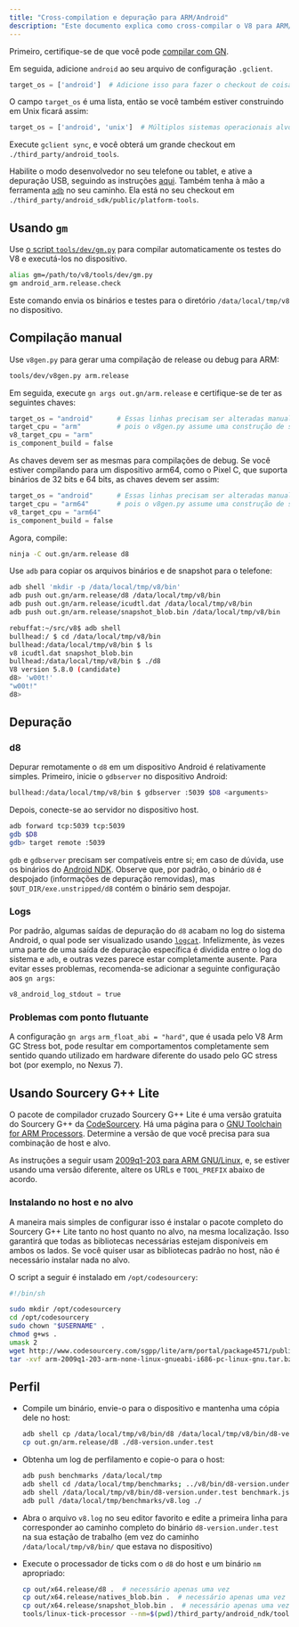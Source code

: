 ```yaml
---
title: "Cross-compilation e depuração para ARM/Android"
description: "Este documento explica como cross-compilar o V8 para ARM/Android e como depurá-lo."
---
```

Primeiro, certifique-se de que você pode [compilar com GN](/docs/build-gn).

Em seguida, adicione `android` ao seu arquivo de configuração `.gclient`.

```python
target_os = ['android']  # Adicione isso para fazer o checkout de coisas do Android.
```

O campo `target_os` é uma lista, então se você também estiver construindo em Unix ficará assim:

```python
target_os = ['android', 'unix']  # Múltiplos sistemas operacionais alvo.
```

Execute `gclient sync`, e você obterá um grande checkout em `./third_party/android_tools`.

Habilite o modo desenvolvedor no seu telefone ou tablet, e ative a depuração USB, seguindo as instruções [aqui](https://developer.android.com/studio/run/device.html). Também tenha à mão a ferramenta [`adb`](https://developer.android.com/studio/command-line/adb.html) no seu caminho. Ela está no seu checkout em `./third_party/android_sdk/public/platform-tools`.

## Usando `gm`

Use [o script `tools/dev/gm.py`](/docs/build-gn#gm) para compilar automaticamente os testes do V8 e executá-los no dispositivo.

```bash
alias gm=/path/to/v8/tools/dev/gm.py
gm android_arm.release.check
```

Este comando envia os binários e testes para o diretório `/data/local/tmp/v8` no dispositivo.

## Compilação manual

Use `v8gen.py` para gerar uma compilação de release ou debug para ARM:

```bash
tools/dev/v8gen.py arm.release
```

Em seguida, execute `gn args out.gn/arm.release` e certifique-se de ter as seguintes chaves:

```python
target_os = "android"      # Essas linhas precisam ser alteradas manualmente
target_cpu = "arm"         # pois o v8gen.py assume uma construção de simulador.
v8_target_cpu = "arm"
is_component_build = false
```

As chaves devem ser as mesmas para compilações de debug. Se você estiver compilando para um dispositivo arm64, como o Pixel C, que suporta binários de 32 bits e 64 bits, as chaves devem ser assim:

```python
target_os = "android"      # Essas linhas precisam ser alteradas manualmente
target_cpu = "arm64"       # pois o v8gen.py assume uma construção de simulador.
v8_target_cpu = "arm64"
is_component_build = false
```

Agora, compile:

```bash
ninja -C out.gn/arm.release d8
```

Use `adb` para copiar os arquivos binários e de snapshot para o telefone:

```bash
adb shell 'mkdir -p /data/local/tmp/v8/bin'
adb push out.gn/arm.release/d8 /data/local/tmp/v8/bin
adb push out.gn/arm.release/icudtl.dat /data/local/tmp/v8/bin
adb push out.gn/arm.release/snapshot_blob.bin /data/local/tmp/v8/bin
```

```bash
rebuffat:~/src/v8$ adb shell
bullhead:/ $ cd /data/local/tmp/v8/bin
bullhead:/data/local/tmp/v8/bin $ ls
v8 icudtl.dat snapshot_blob.bin
bullhead:/data/local/tmp/v8/bin $ ./d8
V8 version 5.8.0 (candidate)
d8> 'w00t!'
"w00t!"
d8>
```

## Depuração

### d8

Depurar remotamente o `d8` em um dispositivo Android é relativamente simples. Primeiro, inicie o `gdbserver` no dispositivo Android:

```bash
bullhead:/data/local/tmp/v8/bin $ gdbserver :5039 $D8 <arguments>
```

Depois, conecte-se ao servidor no dispositivo host.

```bash
adb forward tcp:5039 tcp:5039
gdb $D8
gdb> target remote :5039
```

`gdb` e `gdbserver` precisam ser compatíveis entre si; em caso de dúvida, use os binários do [Android NDK](https://developer.android.com/ndk). Observe que, por padrão, o binário `d8` é despojado (informações de depuração removidas), mas `$OUT_DIR/exe.unstripped/d8` contém o binário sem despojar.

### Logs

Por padrão, algumas saídas de depuração do `d8` acabam no log do sistema Android, o qual pode ser visualizado usando [`logcat`](https://developer.android.com/studio/command-line/logcat). Infelizmente, às vezes uma parte de uma saída de depuração específica é dividida entre o log do sistema e `adb`, e outras vezes parece estar completamente ausente. Para evitar esses problemas, recomenda-se adicionar a seguinte configuração aos `gn args`:

```python
v8_android_log_stdout = true
```

### Problemas com ponto flutuante

A configuração `gn args` `arm_float_abi = "hard"`, que é usada pelo V8 Arm GC Stress bot, pode resultar em comportamentos completamente sem sentido quando utilizado em hardware diferente do usado pelo GC stress bot (por exemplo, no Nexus 7).

## Usando Sourcery G++ Lite

O pacote de compilador cruzado Sourcery G++ Lite é uma versão gratuita do Sourcery G++ da [CodeSourcery](http://www.codesourcery.com/). Há uma página para o [GNU Toolchain for ARM Processors](http://www.codesourcery.com/sgpp/lite/arm). Determine a versão de que você precisa para sua combinação de host e alvo.

As instruções a seguir usam [2009q1-203 para ARM GNU/Linux](http://www.codesourcery.com/sgpp/lite/arm/portal/release858), e, se estiver usando uma versão diferente, altere os URLs e `TOOL_PREFIX` abaixo de acordo.

### Instalando no host e no alvo

A maneira mais simples de configurar isso é instalar o pacote completo do Sourcery G++ Lite tanto no host quanto no alvo, na mesma localização. Isso garantirá que todas as bibliotecas necessárias estejam disponíveis em ambos os lados. Se você quiser usar as bibliotecas padrão no host, não é necessário instalar nada no alvo.

O script a seguir é instalado em `/opt/codesourcery`:

```bash
#!/bin/sh

sudo mkdir /opt/codesourcery
cd /opt/codesourcery
sudo chown "$USERNAME" .
chmod g+ws .
umask 2
wget http://www.codesourcery.com/sgpp/lite/arm/portal/package4571/public/arm-none-linux-gnueabi/arm-2009q1-203-arm-none-linux-gnueabi-i686-pc-linux-gnu.tar.bz2
tar -xvf arm-2009q1-203-arm-none-linux-gnueabi-i686-pc-linux-gnu.tar.bz2
```

## Perfil

- Compile um binário, envie-o para o dispositivo e mantenha uma cópia dele no host:

    ```bash
    adb shell cp /data/local/tmp/v8/bin/d8 /data/local/tmp/v8/bin/d8-version.under.test
    cp out.gn/arm.release/d8 ./d8-version.under.test
    ```

- Obtenha um log de perfilamento e copie-o para o host:

    ```bash
    adb push benchmarks /data/local/tmp
    adb shell cd /data/local/tmp/benchmarks; ../v8/bin/d8-version.under.test run.js --prof
    adb shell /data/local/tmp/v8/bin/d8-version.under.test benchmark.js --prof
    adb pull /data/local/tmp/benchmarks/v8.log ./
    ```

- Abra o arquivo `v8.log` no seu editor favorito e edite a primeira linha para corresponder ao caminho completo do binário `d8-version.under.test` na sua estação de trabalho (em vez do caminho `/data/local/tmp/v8/bin/` que estava no dispositivo)

- Execute o processador de ticks com o `d8` do host e um binário `nm` apropriado:

    ```bash
    cp out/x64.release/d8 .  # necessário apenas uma vez
    cp out/x64.release/natives_blob.bin .  # necessário apenas uma vez
    cp out/x64.release/snapshot_blob.bin .  # necessário apenas uma vez
    tools/linux-tick-processor --nm=$(pwd)/third_party/android_ndk/toolchains/arm-linux-androideabi-4.9/prebuilt/linux-x86_64/bin/arm-linux-androideabi-nm
    ```
